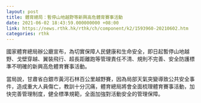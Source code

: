 ```yaml
---
layout: post
title: 體育總局：暫停山地越野等新興高危體育賽事活動
date: 2021-06-02 18:43:59.000000000 +08:00
link: https://news.rthk.hk/rthk/ch/component/k2/1593960-20210602.htm
categories: rthk
---
```


國家體育總局辦公廳宣布，為切實保障人民健康和生命安全，即日起暫停山地越野、戈壁穿越、翼裝飛行、超長距離跑等管理責任不清、規則不完善、安全防護標準不明確的新興高危體育賽事活動。

當局說，甘肅省白銀市黃河石林百公里越野賽，因為局部天氣突變導致公共安全事件，造成重大人員傷亡，教訓十分沉痛，體育總局將會全面梳理體育賽事活動，加快完善管理制度，健全標準規範，全面加強對活動安全的管理保障。
